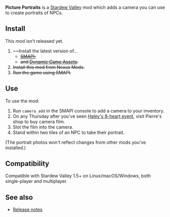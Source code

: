 ﻿**Picture Portraits** is a [Stardew Valley](http://stardewvalley.net/) mod which adds a camera you
can use to create portraits of NPCs.

## Install
This mod isn't released yet.

1. ~~Install the latest version of...
   * ~~[SMAPI](https://smapi.io);~~
   * ~~and [Dynamic Game Assets](http://www.nexusmods.com/stardewvalley/mods/9365).~~
2. ~~Install this mod from Nexus Mods.~~
3. ~~Run the game using SMAPI.~~

## Use
To use the mod:

1. Run `camera_add` in the SMAPI console to add a camera to your inventory.
2. On any Thursday after you've seen [Haley's 8-heart event](https://stardewvalleywiki.com/Haley#Eight_Hearts),
   visit Pierre's shop to buy camera film.
3. Slot the film into the camera.
4. Stand within two tiles of an NPC to take their portrait.

(The portrait photos won't reflect changes from other mods you've installed.)

## Compatibility
Compatible with Stardew Valley 1.5+ on Linux/macOS/Windows, both single-player and multiplayer.

## See also
* [Release notes](release-notes.md)
